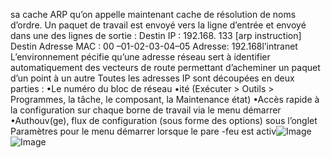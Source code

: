 sa cache ARP qu’on appelle maintenant cache de résolution de noms d’ordre. Un paquet de travail est envoyé vers la ligne d’entrée et envoyé dans une des lignes de sortie : Destin IP : 192.168. 133 [arp instruction]
Destin Adresse MAC : 00 –01-02-03-04–05 Adresse: 192.168l’intranet
L’environnement pécifie qu’une adresse réseau sert à identifier automatiquement des
vecteurs de route permettant d’acheminer un paquet d’un point à un autre
Toutes les adresses IP sont découpées en deux parties :
•Le numéro du bloc de réseau
•ité (Exécuter > Outils > Programmes, la tâche, le composant, la Maintenance état)
•Accès rapide à la configuration sur chaque borne de travail via le menu démarrer
•Authouv(ge), flux de configuration (sous forme des options) sous l’onglet Paramètres pour
le menu démarrer lorsque le pare -feu est activ![Image](image6.png)
![Image](image7.png)